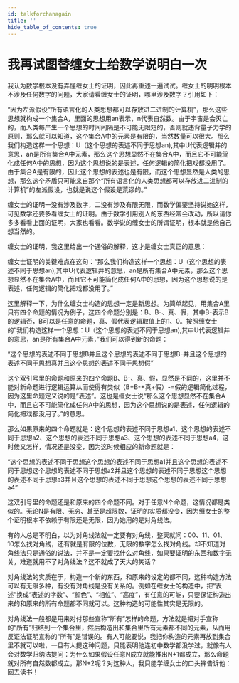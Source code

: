 ```yaml
---
id: talkforchanagain
title: ''
hide_table_of_contents: true
---
```


# 我再试图替缠女士给数学说明白一次

我认为数学根本没有弄懂缠女士的证明，因此再重述一遍试试。缠女士的明明根本不涉及任何数字的问题，大家请看缠女士的证明，哪里涉及数字？引用如下：

“因为左派假设“所有语言化的人类思想都可以存放进二进制的计算机”，那么这些思想就构成一个集合A，里面的思想用an表示，n代表自然数。由于宇宙是会灭亡的，而人类每产生一个思想的时间间隔是不可能无限短的，否则就违背量子力学的原则，那么就可以知道，这个集合A中的元素是有限的，当然数量可以很大。那么我们构造这样一个思想：U（这个思想的表述不同于思想an),其中U代表逻辑并的意思，an是所有集合A中元素，那么这个思想显然不在集合A中，而且它不可能简化成任何A中的思想，因为这个思想说的是表述，任何逻辑的简化把戏都没用了。由于集合A是有限的，因此这个思想的表述也是有限，而这个思想显然是人类的思想，那么这个矛盾只可能来自那个“所有语言化的人类思想都可以存放进二进制的计算机”的左派假设，也就是说这个假设是荒谬的。”

缠女士的证明一没有涉及数字，二没有涉及有限无限，而数学偏要坚持说她这样，可见数学还要多看缠女士的证明。由于数学引用别人的东西经常会改动，所以请你多多看看上面的证明，大家也看看。数学说的缠女士的所谓证明，根本就是他自己想当然的。

缠女士的证明，我这里给出一个通俗的解释，这才是缠女士真正的意思：

缠女士证明的关键难点在这句：“那么我们构造这样一个思想：U（这个思想的表述不同于思想an),其中U代表逻辑并的意思，an是所有集合A中元素，那么这个思想显然不在集合A中，而且它不可能简化成任何A中的思想，因为这个思想说的是表述，任何逻辑的简化把戏都没用了。”

这里解释一下，为什么缠女士构造的思想一定是新思想。为简单起见，用集合A里只有四个命题的情况为例子，这四个命题分别是：B、B-、真、假，其中B-表示B的逻辑否，B可以是任意的命题，真、假代表逻辑取值上的1、0。按照缠女士的“我们构造这样一个思想：U（这个思想的表述不同于思想an),其中U代表逻辑并的意思，an是所有集合A中元素，”我们可以得到新的命题：

“这个思想的表述不同于思想B并且这个思想的表述不同于思想B-并且这个思想的表述不同于思想真并且这个思想的表述不同于思想假”

这个双引号里的命题和原来的四个命题B、B-、真、假，显然是不同的，这里并不能对新命题进行逻辑运算从而使得有类似（B+B-+真+假）-=假的逻辑简化过程，因为这里命题定义说的是“表述”。这也是缠女士说“那么这个思想显然不在集合A中，而且它不可能简化成任何A中的思想，因为这个思想说的是表述，任何逻辑的简化把戏都没用了。”的意思。

那么如果原来的四个命题就是：这个思想的表述不同于思想a1、这个思想的表述不同于思想a2、这个思想的表述不同于思想a3、这个思想的表述不同于思想a4，这时候又怎样，情况还是没变，因为这时候相应的新命题就是：

“这个思想的表述不同于思想这个思想的表述不同于思想a1并且这个思想的表述不同于思想这个思想的表述不同于思想a2并且这个思想的表述不同于思想这个思想的表述不同于思想a3并且这个思想的表述不同于思想这个思想的表述不同于思想a4”

这双引号里的命题还是和原来的四个命题不同。对于任意N个命题，这情况都是类似的。无论N是有限、无穷、甚至是超限数，证明的实质都没变，因为缠女士的整个证明根本不依赖于有限还是无限，因为她用的是对角线法。

有的人总是不明白，以为对角线法就一定要有对角线，整天就问：00、11、01、10怎么找对角线，还有就是有限的位数，无限的数字怎么找对角线。却不知道对角线法只是通俗的说法，并不是一定要找什么对角线，如果要证明的东西和数字无关，难道就用不了对角线法？这不就成了天大的笑话？

对角线法的实质在于，构造一个新的东西，和原来的设定的都不同，这种构造方法可以有无限多种，有没有对角线是没有关系的。例如在缠女士的构造中，把“表述”换成“表述的字数”、“颜色”、“相位”、“高度”，有任意的可能，只要保证构造出来的和原来的所有命题都不同就可以。这种构造的可能性其实是无限的。

对角线法一般都是用来对付那些宣称“所有”怎样的命题，方法就是把对手宣称的“所有”归结到一个集合里，然后构造出和集合里所有元素都不同的元素，从而用反证法证明宣称的“所有”是错误的。有人可能要说，我把你构造的元素再放到集合里不就可以啦，一旦有人提这种问题，只能表明他连初中数学都没学过，就像有人会对数学归纳法提问：为什么如果假设任意N成立就能推出N+1都成立，那么命题就对所有自然数都成立，那N+2呢？对这种人，我只能学缠女士的口头禅告诉他：回去读书！